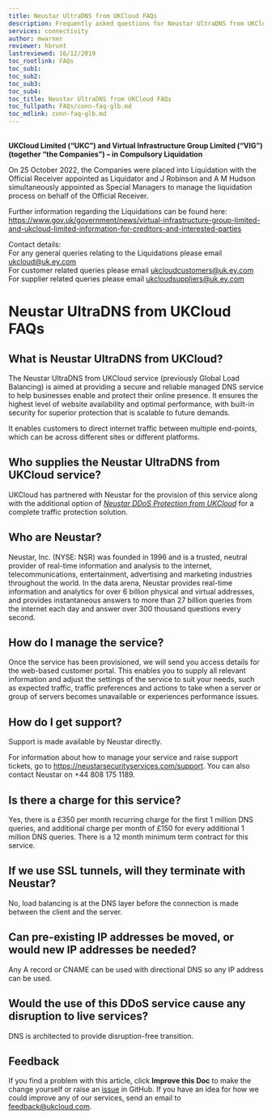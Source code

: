 ```yaml
---
title: Neustar UltraDNS from UKCloud FAQs
description: Frequently asked questions for Neustar UltraDNS from UKCloud (previously Global Load Balancing)
services: connectivity
author: mwarner
reviewer: hbrunt
lastreviewed: 16/12/2019
toc_rootlink: FAQs
toc_sub1: 
toc_sub2:
toc_sub3:
toc_sub4:
toc_title: Neustar UltraDNS from UKCloud FAQs
toc_fullpath: FAQs/conn-faq-glb.md
toc_mdlink: conn-faq-glb.md
---
```


<br>**UKCloud Limited (“UKC”) and Virtual Infrastructure Group Limited (“VIG”) (together “the Companies”) – in Compulsory Liquidation**

On 25 October 2022, the Companies were placed into Liquidation with the Official Receiver appointed as Liquidator and J Robinson and A M Hudson simultaneously appointed as Special Managers to manage the liquidation process on behalf of the Official Receiver.

Further information regarding the Liquidations can be found here: <https://www.gov.uk/government/news/virtual-infrastructure-group-limited-and-ukcloud-limited-information-for-creditors-and-interested-parties>

Contact details:<br>
For any general queries relating to the Liquidations please email <ukcloud@uk.ey.com><br>
For customer related queries please email <ukcloudcustomers@uk.ey.com><br>
For supplier related queries please email <ukcloudsuppliers@uk.ey.com>

# Neustar UltraDNS from UKCloud FAQs

## What is Neustar UltraDNS from UKCloud?

The Neustar UltraDNS from UKCloud service (previously Global Load Balancing) is aimed at providing a secure and reliable managed DNS service to help businesses enable and protect their online presence. It ensures the highest level of website availability and optimal performance, with built-in security for superior protection that is scalable to future demands.

It enables customers to direct internet traffic between multiple end-points, which can be across different sites or different platforms.

## Who supplies the Neustar UltraDNS from UKCloud service?

UKCloud has partnered with Neustar for the provision of this service along with the additional option of [*Neustar DDoS Protection from UKCloud*](conn-sco-app-ddos.md) for a complete traffic protection solution.

## Who are Neustar?

Neustar, Inc. (NYSE: NSR) was founded in 1996 and is a trusted, neutral provider of real-time information and analysis to the internet, telecommunications, entertainment, advertising and marketing industries throughout the world. In the data arena, Neustar provides real-time information and analytics for over 6 billion physical and virtual addresses, and provides instantaneous answers to more than 27 billion queries from the internet each day and answer over 300 thousand questions every second.

## How do I manage the service?

Once the service has been provisioned, we will send you access details for the web-based customer portal. This enables you to supply all relevant information and adjust the settings of the service to suit your needs, such as expected traffic, traffic preferences and actions to take when a server or group of servers becomes unavailable or experiences performance issues.

## How do I get support?

Support is made available by Neustar directly.

For information about how to manage your service and raise support tickets, go to <https://neustarsecurityservices.com/support>. You can also contact Neustar on +44 808 175 1189.

## Is there a charge for this service?

Yes, there is a £350 per month recurring charge for the first 1 million DNS queries, and additional charge per month of £150 for every additional 1 million DNS queries. There is a 12 month minimum term contract for this service.

## If we use SSL tunnels, will they terminate with Neustar?

No, load balancing is at the DNS layer before the connection is made between the client and the server.

## Can pre-existing IP addresses be moved, or would new IP addresses be needed?

Any A record or CNAME can be used with directional DNS so any IP address can be used.

## Would the use of this DDoS service cause any disruption to live services?

DNS is architected to provide disruption-free transition.

## Feedback

If you find a problem with this article, click **Improve this Doc** to make the change yourself or raise an [issue](https://github.com/UKCloud/documentation/issues) in GitHub. If you have an idea for how we could improve any of our services, send an email to <feedback@ukcloud.com>.
